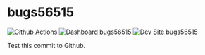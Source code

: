 # bugs56515

[![Github Actions](https://github.com/kporras07/bugs56515/actions/workflows/build_deploy_and_test.yml/badge.svg)](https://github.com/kporras07/bugs56515/actions/workflows/build_deploy_and_test.yml)
[![Dashboard bugs56515](https://img.shields.io/badge/dashboard-bugs56515-yellow.svg)](https://dashboard.pantheon.io/sites/b196aec5-b3a4-4d54-92e4-67e853202244#dev/code)
[![Dev Site bugs56515](https://img.shields.io/badge/site-bugs56515-blue.svg)](http://dev-bugs56515.pantheonsite.io/)

Test this commit to Github.
